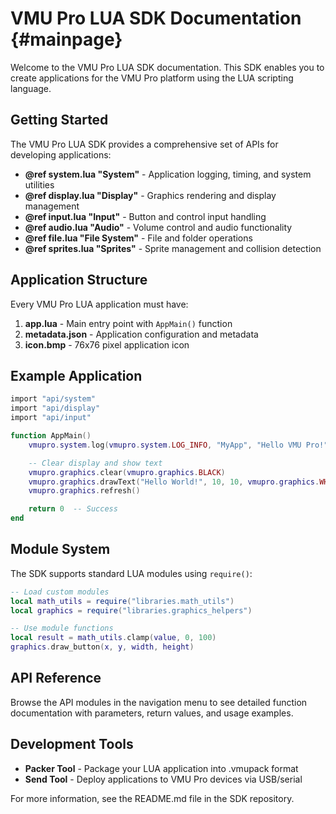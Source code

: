 # VMU Pro LUA SDK Documentation {#mainpage}

Welcome to the VMU Pro LUA SDK documentation. This SDK enables you to create applications for the VMU Pro platform using the LUA scripting language.

## Getting Started

The VMU Pro LUA SDK provides a comprehensive set of APIs for developing applications:

- **@ref system.lua "System"** - Application logging, timing, and system utilities
- **@ref display.lua "Display"** - Graphics rendering and display management
- **@ref input.lua "Input"** - Button and control input handling
- **@ref audio.lua "Audio"** - Volume control and audio functionality
- **@ref file.lua "File System"** - File and folder operations
- **@ref sprites.lua "Sprites"** - Sprite management and collision detection

## Application Structure

Every VMU Pro LUA application must have:

1. **app.lua** - Main entry point with `AppMain()` function
2. **metadata.json** - Application configuration and metadata
3. **icon.bmp** - 76x76 pixel application icon

## Example Application

```lua
import "api/system"
import "api/display"
import "api/input"

function AppMain()
    vmupro.system.log(vmupro.system.LOG_INFO, "MyApp", "Hello VMU Pro!")

    -- Clear display and show text
    vmupro.graphics.clear(vmupro.graphics.BLACK)
    vmupro.graphics.drawText("Hello World!", 10, 10, vmupro.graphics.WHITE, vmupro.graphics.BLACK)
    vmupro.graphics.refresh()

    return 0  -- Success
end
```

## Module System

The SDK supports standard LUA modules using `require()`:

```lua
-- Load custom modules
local math_utils = require("libraries.math_utils")
local graphics = require("libraries.graphics_helpers")

-- Use module functions
local result = math_utils.clamp(value, 0, 100)
graphics.draw_button(x, y, width, height)
```

## API Reference

Browse the API modules in the navigation menu to see detailed function documentation with parameters, return values, and usage examples.

## Development Tools

- **Packer Tool** - Package your LUA application into .vmupack format
- **Send Tool** - Deploy applications to VMU Pro devices via USB/serial

For more information, see the README.md file in the SDK repository.